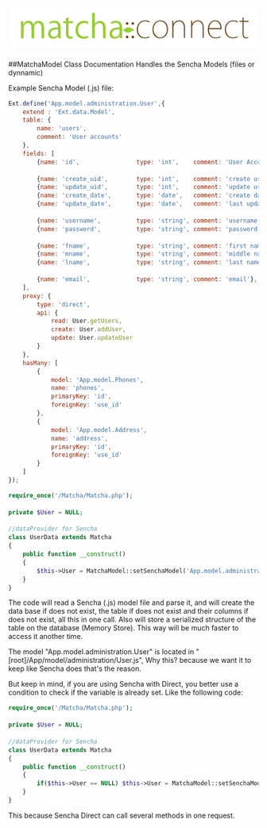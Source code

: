 ![Match::connect](../press/matcha-connect.png)
=====================

##MatchaModel Class Documentation
Handles the Sencha Models (files or dynnamic)

Example Sencha Model (.js) file:
```javascript
Ext.define('App.model.administration.User',{
	extend : 'Ext.data.Model',
	table: {
		name: 'users',
		comment: 'User accounts'
	},
	fields: [
        {name: 'id',                type: 'int',    comment: 'User Account ID'},

		{name: 'create_uid',        type: 'int',    comment: 'create user ID'},
		{name: 'update_uid',        type: 'int',    comment: 'update user ID'},
		{name: 'create_date',       type: 'date',   comment: 'create date',         dateFormat:'Y-m-d H:i:s'},
		{name: 'update_date',       type: 'date',   comment: 'last update date',    dateFormat:'Y-m-d H:i:s'},

		{name: 'username',          type: 'string', comment: 'username'},
		{name: 'password',          type: 'string', comment: 'password',  dataType: 'blob'},

		{name: 'fname',             type: 'string', comment: 'first name'},
		{name: 'mname',             type: 'string', comment: 'middle name'},
		{name: 'lname',             type: 'string', comment: 'last name'},

		{name: 'email',             type: 'string', comment: 'email'},
	],
	proxy: {
		type: 'direct',
		api: {
			read: User.getUsers,
			create: User.addUser,
			update: User.updateUser
		}
	},
	hasMany: [
		{
			model: 'App.model.Phones',
			name: 'phones',
			primaryKey: 'id',
			foreignKey: 'use_id'
		},
		{
			model: 'App.model.Address',
			name: 'address',
			primaryKey: 'id',
			foreignKey: 'use_id'
		}
	]
});
```

```php
require_once('/Matcha/Matcha.php');

private $User = NULL;

//dataProvider for Sencha
class UserData extends Matcha
{
    public function __construct()
    {
        $this->User = MatchaModel::setSenchaModel('App.model.administration.User');
    }
}
```

The code will read a Sencha (.js) model file and parse it, and will create the data base if does not exist, the table
if does not exist and their columns if does not exist, all this in one call. Also will store a serialized structure of
the table on the database (Memory Store). This way will be much faster to access it another time.

The model "App.model.administration.User" is located in "[root]/App/model/administration/User.js", Why this? because we
want it to keep like Sencha does that's the reason.

But keep in mind, if you are using Sencha with Direct, you better use a condition to check if the variable is already
set. Like the following code:

```php
require_once('/Matcha/Matcha.php');

private $User = NULL;

//dataProvider for Sencha
class UserData extends Matcha
{
    public function __construct()
    {
        if($this->User == NULL) $this->User = MatchaModel::setSenchaModel('App.model.administration.User');
    }
}
```

This because Sencha Direct can call several methods in one request.
